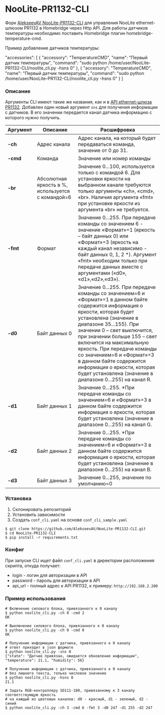 # NooLite-PR1132-CLI
Форк [AlekseevAV NooLite-PR1132-CLI](https://github.com/AlekseevAV/NooLite-PR1132-CLI) для управления NooLite ethernet-шлюзом PR1132 в Homebridge через Http API. Для работы датчиков температуры необходимо поставить Homebridge плагин homebridge-temperature-cmd.

Пример добавление датчиков температуры:

"accessories": [
        {
            "accessory": "TemperatureCMD",
            "name": "Первый датчик температуры",
            "command": "sudo python /home/user/NooLite-PR1132-CLI/noolite_cli.py -hsns 0"
        },
         { "accessory": "TemperatureCMD", 
         "name": "Первый датчик температуры",
         "command": "sudo python /home/user/NooLite-PR1132-CLI/noolite_cli.py -hsns 0" }
]

### Описание

Аргументы CLI имеют такие же названия, как и в [API ethernet-шлюза PR1132](http://www.noo.com.by/assets/files/PDF/PR1132.pdf).
Добавлен один новый аргумент `sns` для получения информации с датчиков. В его значении передается канал датчика информацию с которого нужно получить.

Аргумент   | Описание      | Расшифровка
---------- | ------------- | -----------
**-ch**    | Адрес канала  | Адрес канала, на который будет передаваться команда, значение от 0 до 31.
**-cmd**   | Команда       | Значение или номер команды
**-br**    | Абсолютная яркость в %, используется с командой=6 | Значение 0...100, используется только с командой 6. Для установки яркости на выбранном канале требуются только аргументы «ch», «cmd», «br». Наличия аргумента «fmt» при установке яркости из аргумента «br» не требуется.
**-fmt**   | Формат        | Значение 0...255. При передаче команды со значением 6 - значение «Формат»=1 (яркость – байт данных 0) или «Формат»=3 (яркость на каждый канал независимо - байт данных 0, 1, 2 *). Аргумент «fmt» необходим только при передаче данных вместе с аргументами («d0», «d1»,«d2»,«d3»).
**-d0**    | Байт данных 0 | Значение 0...255. При передаче команды со значением=6 и «Формат»=1 в данном байте содержится информация о яркости, которая будет установлена (значение в диапазоне 35...155). При значении 0 – свет выключится, при значении больше 155 – свет включится на максимальную яркость. При передаче команды со значением=6 и «Формат»=3 в данном байте содержится информация о яркости, которая будет установлена (значение в диапазоне 0...255) на канал R.
**-d1**    | Байт данных 1 | Значение 0...255. *При передаче команды со значением=6 и «Формат»=3 в данном байте содержится информация о яркости, которая будет установлена (значение в диапазоне 0...255) на канал G.
**-d2**    | Байт данных 2 | Значение 0...255. *При передаче команды со значением=6 и «Формат»=3 в данном байте содержится информация о яркости, которая будет установлена (значение в диапазоне 0...255) на канал B.
**-d3**    | Байт данных 3 | Значение 0...255, значение по умолчанию=0


### Установка

1. Склонировать репозиторий
2. Установить зависимости
3. Создать `conf_cli.yaml` на основе `conf_cli_sample.yaml`

```
$ git clone https://github.com/AlekseevAV/NooLite-PR1132-CLI.git
$ cd NooLite-PR1132-CLI
$ pip install -r requirements.txt
```

### Конфиг

При запуске CLI ищет файл `conf_cli.yaml` в директории расположения скрипта, откуда получает:
+ login - логин для авторизации в API
+ password - пароль для авторизации в API
+ api_url - полный адрес к API PR1132, к примеру: `http://192.168.2.200`


### Пример использования
```
# Включение силового блока, привязанного к 0 каналу
$ python noolite_cli.py -ch 0 -cmd 2
OK

# Выключение силового блока, привязанного к 0 каналу
$ python noolite_cli.py -ch 0 -cmd 0
OK

# Получение информации с датчика, привязанного к 0 каналу
# ответ приходит в json формате
$ python noolite_cli.py -sns 0
{"state": "Датчик привязан, ожидается обновление информации", "temperature": 21.1, "humidity": 56}

# Получение информации с датчика, привязанного к 0 каналу
# без лишнего текста, только числовое значение
$ python noolite_cli.py -hsns 0
21.1

# Задать RGB-контроллеру SD111-180, привязанному к 3 каналу соответствующую яркость 
# на каждый из цветовых каналов: d0 - красный, d1 - зеленый, d2 - синий
$ python noolite_cli.py -ch 3 -cmd 6 -fmt 3 -d0 247 -d1 255 -d2 247
```
